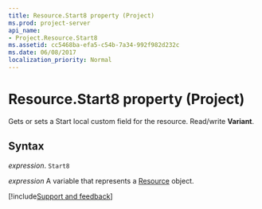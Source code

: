 ```yaml
---
title: Resource.Start8 property (Project)
ms.prod: project-server
api_name:
- Project.Resource.Start8
ms.assetid: cc5468ba-efa5-c54b-7a34-992f982d232c
ms.date: 06/08/2017
localization_priority: Normal
---
```



# Resource.Start8 property (Project)

Gets or sets a Start local custom field for the resource. Read/write  **Variant**.


## Syntax

_expression_. `Start8`

_expression_ A variable that represents a [Resource](./Project.Resource.md) object.

[!include[Support and feedback](~/includes/feedback-boilerplate.md)]